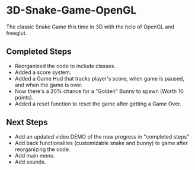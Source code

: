 # 3D-Snake-Game-OpenGL
The classic Snake Game this time in 3D with the help of OpenGL and freeglut. 

## Completed Steps
- Reorganized the code to include classes.
- Added a score system.
- Added a Game Hud that tracks player's score, when game is paused, and when the game is over.
- Now there's a 20% chance for a "Golden" Bunny to spawn (Worth 10 points).
- Added a reset function to reset the game after getting a Game Over.

## Next Steps
- Add an updated video DEMO of the new progress in "completed steps"
- Add back functionalites (customizable snake and bunny) to game after reorganizing the code.
- Add main menu.
- Add sounds.
